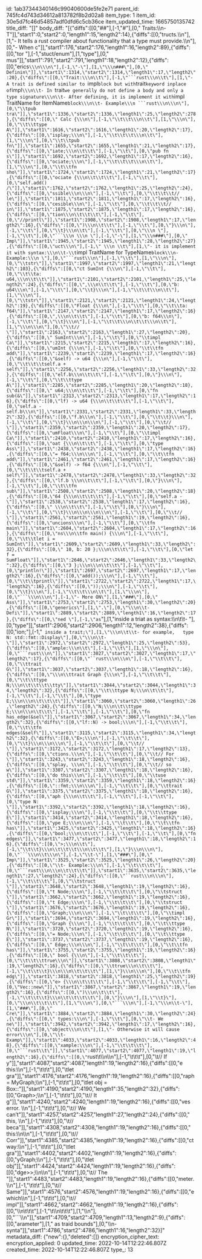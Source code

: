 id: 1ab37344340146c99040600de5fe2e71
parent_id: 745fc4d743d34612a813782f8b2d02a8
item_type: 1
item_id: 30e5d7fc46d54857adf0dfd6c5cb36ce
item_updated_time: 1665750135742
title_diff: "[]"
body_diff: "[{\"diffs\":[[0,\"##\"],[-1,\"#\"],[0,\" Traits:\\\n- T\"]],\"start1\":0,\"start2\":0,\"length1\":15,\"length2\":14},{\"diffs\":[[0,\"tructs.\\\n\"],[1,\"- It tells a rust compiler about functionality that a type must provide.\\\n\"],[0,\"- When c\"]],\"start1\":176,\"start2\":176,\"length1\":16,\"length2\":89},{\"diffs\":[[0,\"tor \"],[-1,\"stuct/enum\"],[1,\"type\"],[0,\" mus\"]],\"start1\":791,\"start2\":791,\"length1\":18,\"length2\":12},{\"diffs\":[[0,\"erics`\\\n\\\n\"],[-1,\"-\"],[1,\"\\\n###\"],[0,\" Definin\"]],\"start1\":1314,\"start2\":1314,\"length1\":17,\"length2\":20},{\"diffs\":[[0,\"Trait:\\\n\\t\"],[-1,\"```rust\\\n\\t\"],[1,\"- A trait is defined similar to `impl` block but with `trait` keyword inplace of `impl`\\\n\\t- In `trait` we generally do not define a body and only a type signature\\\n\\t- After defining, it is implement it with `impl TraitName for ItemName` block\\\n\\t- Example\\\n ```rust\\\n\\\n\"],[0,\"\\tpub tra\"]],\"start1\":1336,\"start2\":1336,\"length1\":25,\"length2\":278},{\"diffs\":[[0,\" Calc {\\\n\"],[-1,\"\\t\\t\\\n\\t\"],[1,\"\\\n\"],[0,\"\\t\\ttype A\"]],\"start1\":1616,\"start2\":1616,\"length1\":20,\"length2\":17},{\"diffs\":[[0,\"isplay;\\\n\"],[-1,\"\\t\\t\\t\\\n\\t\"],[1,\"\\\n\"],[0,\"\\t\\tpub fn\"]],\"start1\":1655,\"start2\":1655,\"length1\":21,\"length2\":17},{\"diffs\":[[0,\"iate;\\\n\\t\\t\"],[-1,\"\\t\"],[0,\"pub fn s\"]],\"start1\":1692,\"start2\":1692,\"length1\":17,\"length2\":16},{\"diffs\":[[0,\"ociate;\\\n\"],[-1,\"\\t\\t\\t\\\n\\t\"],[1,\"\\\n\"],[0,\"\\t\\tfn sho\"]],\"start1\":1724,\"start2\":1724,\"length1\":21,\"length2\":17},{\"diffs\":[[0,\"ociate {\\\n\\t\\t\\t\"],[-1,\"\\t\"],[0,\"self.add() /\"]],\"start1\":1762,\"start2\":1762,\"length1\":25,\"length2\":24},{\"diffs\":[[0,\"ssible\\\n\\\n\"],[-1,\"\\t\"],[0,\"\\t\\t\\t// le\"]],\"start1\":1811,\"start2\":1811,\"length1\":17,\"length2\":16},{\"diffs\":[[0,\"cesible\\\n\"],[-1,\"\\t\"],[0,\"\\t\\t\\t// in\"]],\"start1\":1875,\"start2\":1875,\"length1\":17,\"length2\":16},{\"diffs\":[[0,\"tion\\\n\\t\\t\\t\"],[-1,\"\\t\"],[0,\"//printl\"]],\"start1\":1908,\"start2\":1908,\"length1\":17,\"length2\":16},{\"diffs\":[[0,\")\\\n\\t\\t\"],[-1,\"\\t\"],[0,\"}\\\n\"],[-1,\"\\t\"],[0,\"\\t}\\\n\\t\"],[-1,\"\\t\"],[0,\"\\\n \"],[-1,\"\\t\"],[0,\"```\\\n \\\n \"],[-1,\"-\"],[1,\"\\\n###\"],[0,\" Imp\"]],\"start1\":1945,\"start2\":1945,\"length1\":28,\"length2\":27},{\"diffs\":[[0,\"uct\\\n\"],[-1,\" \\\n \\t\"],[1,\"- it is implement it with syntax:\\\n\\t-\\t `impl TraitName for TypeName` block\\\n- Example:\\\n \"],[0,\"```rust\\\n\"],[-1,\"\\t\"],[1,\"\\\n\"],[0,\"\\tstr\"]],\"start1\":1997,\"start2\":1997,\"length1\":21,\"length2\":103},{\"diffs\":[[0,\"ct SumInt {\\\n\"],[-1,\"\\t\"],[0,\"\\t\\ta: u64,\\\n\\t\\t\"]],\"start1\":2101,\"start2\":2101,\"length1\":25,\"length2\":24},{\"diffs\":[[0,\",\\\n\\t\\t\"],[-1,\"\\t\"],[0,\"b: u64\\\n\"],[-1,\"\\t\"],[0,\"\\t}\\\n\"],[-1,\"\\t\\t\\\n\\t\"],[1,\"\\\n\"],[0,\"\\tstr\"]],\"start1\":2121,\"start2\":2121,\"length1\":24,\"length2\":19},{\"diffs\":[[0,\"Float {\\\n\"],[-1,\"\\t\"],[0,\"\\t\\ta: f64\"]],\"start1\":2147,\"start2\":2147,\"length1\":17,\"length2\":16},{\"diffs\":[[0,\",\\\n\\t\\t\"],[-1,\"\\t\"],[0,\"b: f64\\\n\"],[-1,\"\\t\"],[0,\"\\t}\\\n\"],[-1,\"\\t\\t\\\n\\t\\t\\\n\\t\"],[1,\"\\\n\\\n\"],[0,\"\\t// \"]],\"start1\":2163,\"start2\":2163,\"length1\":27,\"length2\":20},{\"diffs\":[[0,\" SumInt\\\n\"],[-1,\"\\t\"],[0,\"\\timpl Ca\"]],\"start1\":2215,\"start2\":2215,\"length1\":17,\"length2\":16},{\"diffs\":[[0,\"umInt {\\\n\"],[-1,\"\\t\"],[0,\"\\t\\tfn add\"]],\"start1\":2239,\"start2\":2239,\"length1\":17,\"length2\":16},{\"diffs\":[[0,\"&self) -> u64 {\\\n\"],[-1,\"\\t\"],[0,\"\\t\\t\\tself.a + self\"]],\"start1\":2256,\"start2\":2256,\"length1\":33,\"length2\":32},{\"diffs\":[[0,\"elf.b\\\n\\t\\t\"],[-1,\"\\t\"],[0,\"}\\\n\"],[-1,\"\\t\"],[0,\"\\t\\ttype A\"]],\"start1\":2285,\"start2\":2285,\"length1\":20,\"length2\":18},{\"diffs\":[[0,\" u64;\\\n\\t\\t\"],[-1,\"\\t\"],[0,\"fn sub(&\"]],\"start1\":2313,\"start2\":2313,\"length1\":17,\"length2\":16},{\"diffs\":[[0,\"lf) -> u64 {\\\n\\t\\t\\t\"],[-1,\"\\t\"],[0,\"self.a - self.b\\\n\"]],\"start1\":2331,\"start2\":2331,\"length1\":33,\"length2\":32},{\"diffs\":[[0,\"f.b\\\n\"],[-1,\"\\t\"],[0,\"\\t\\t}\\\n\"],[-1,\"\\t\"],[0,\"\\t}\\\n\\\n\\\n\"],[-1,\"\\t\"],[0,\"\\t// \"]],\"start1\":2359,\"start2\":2359,\"length1\":20,\"length2\":17},{\"diffs\":[[0,\"umFloat\\\n\"],[-1,\"\\t\"],[0,\"\\timpl Ca\"]],\"start1\":2410,\"start2\":2410,\"length1\":17,\"length2\":16},{\"diffs\":[[0,\"oat {\\\n\\t\\t\"],[-1,\"\\t\"],[0,\"type Ass\"]],\"start1\":2438,\"start2\":2438,\"length1\":17,\"length2\":16},{\"diffs\":[[0,\"= f64;\\\n\\\n\"],[-1,\"\\t\"],[0,\"\\t\\tfn add\"]],\"start1\":2461,\"start2\":2461,\"length1\":17,\"length2\":16},{\"diffs\":[[0,\"&self) -> f64 {\\\n\"],[-1,\"\\t\"],[0,\"\\t\\t\\tself.a + self\"]],\"start1\":2478,\"start2\":2478,\"length1\":33,\"length2\":32},{\"diffs\":[[0,\"lf.b \\\n\\t\\t\"],[-1,\"\\t\"],[0,\"}\\\n\"],[-1,\"\\t\"],[0,\"\\t\\tfn sub\"]],\"start1\":2508,\"start2\":2508,\"length1\":20,\"length2\":18},{\"diffs\":[[0,\"64 {\\\n\\t\\t\\t\"],[-1,\"\\t\"],[0,\"self.a -\"]],\"start1\":2538,\"start2\":2538,\"length1\":17,\"length2\":16},{\"diffs\":[[0,\" \\\n\\t\\t\"],[-1,\"\\t\"],[0,\"}\\\n\"],[-1,\"\\t\"],[0,\"\\t}\\\n\\\n\\\n\\\n\"],[-1,\"\\t\"],[0,\"\\t// \"]],\"start1\":2561,\"start2\":2561,\"length1\":19,\"length2\":16},{\"diffs\":[[0,\"uncions\\\n\"],[-1,\"\\t\"],[0,\"\\tfn main\"]],\"start1\":2604,\"start2\":2604,\"length1\":17,\"length2\":16},{\"diffs\":[[0,\"ns\\\n\\tfn main() {\\\n\"],[-1,\"\\t\"],[0,\"\\t\\tlet i = SumInt\"]],\"start1\":2609,\"start2\":2609,\"length1\":33,\"length2\":32},{\"diffs\":[[0,\" 10, b: 20 };\\\n\\t\\t\"],[-1,\"\\t\"],[0,\"let f = SumFloat\"]],\"start1\":2646,\"start2\":2646,\"length1\":33,\"length2\":32},{\"diffs\":[[0,\"3 };\\\n\\\n\\t\\t\"],[-1,\"\\t\"],[0,\"println!\"]],\"start1\":2697,\"start2\":2697,\"length1\":17,\"length2\":16},{\"diffs\":[[0,\"add());\\\n\"],[-1,\"\\t\"],[0,\"\\t\\tprintl\"]],\"start1\":2722,\"start2\":2722,\"length1\":17,\"length2\":16},{\"diffs\":[[0,\"));\\\n\"],[-1,\"\\t\"],[0,\"\\t}\\\n\"],[-1,\"\\t\\t\\\n\\t\"],[1,\"\\\n\"],[0,\"```\\\n\\\n\"],[-1,\"- More ON\"],[1,\"###\"],[0,\" Ass\"]],\"start1\":2753,\"start2\":2753,\"length1\":30,\"length2\":20},{\"diffs\":[[0,\"generics\"],[1,\".\"],[0,\"\\\n\\t- Defi\"]],\"start1\":2889,\"start2\":2889,\"length1\":16,\"length2\":17},{\"diffs\":[[0,\"ned \"],[-1,\"as `\"],[1,\"inside a triat as syntax:\\\n\\t\\t- \"],[0,\"type\"]],\"start1\":2906,\"start2\":2906,\"length1\":12,\"length2\":38},{\"diffs\":[[0,\"ion;\"],[-1,\"` inside a trait;\"],[1,\"\\\n\\t\\t- for example,   type N: std::fmt::Display\"],[0,\"\\\n\\t- \"]],\"start1\":2972,\"start2\":2972,\"length1\":25,\"length2\":53},{\"diffs\":[[0,\"ample:\\\n\\t\"],[-1,\"\\t\"],[1,\"\\\n\"],[0,\"```rust\\\n\"]],\"start1\":3027,\"start2\":3027,\"length1\":17,\"length2\":17},{\"diffs\":[[0,\"``rust\\\n\\\n\"],[-1,\"\\t\\t\"],[0,\"\\ttrait G\"]],\"start1\":3037,\"start2\":3037,\"length1\":18,\"length2\":16},{\"diffs\":[[0,\"\\\n\\ttrait Graph {\\\n\"],[-1,\"\\t\\t\"],[0,\"\\t\\ttype N;\\\n\\t\\t\\t\\tty\"]],\"start1\":3044,\"start2\":3044,\"length1\":34,\"length2\":32},{\"diffs\":[[0,\"\\t\\ttype N;\\\n\\t\\t\"],[-1,\"\\t\"],[-1,\"\\t\"],[0,\"type E;\\\n\\\n\\t\\t\\t\"]],\"start1\":3060,\"start2\":3060,\"length1\":26,\"length2\":24},{\"diffs\":[[0,\"N;\\\n\\t\\ttype E;\\\n\\\n\\t\\t\"],[-1,\"\\t\"],[-1,\"\\t\"],[0,\"fn has_edge(&sel\"]],\"start1\":3067,\"start2\":3067,\"length1\":34,\"length2\":32},{\"diffs\":[[0,\"lf::N) -> bool;\\\n\"],[-1,\"\\t\\t\"],[0,\"\\t\\tfn edges(&self\"]],\"start1\":3115,\"start2\":3115,\"length1\":34,\"length2\":32},{\"diffs\":[[0,\"E>;\\\n\"],[-1,\"\\t\\t\"],[0,\"\\t}\\\n\\\n\\\n\"],[-1,\"\\t\\t\"],[0,\"\\t// \"]],\"start1\":3172,\"start2\":3172,\"length1\":17,\"length2\":13},{\"diffs\":[[0,\"ctions.\\\n\"],[-1,\"\\t\\t\"],[0,\"\\t// For \"]],\"start1\":3243,\"start2\":3243,\"length1\":18,\"length2\":16},{\"diffs\":[[0,\"splay, \\\n\"],[-1,\"\\t\\t\"],[0,\"\\t// so w\"]],\"start1\":3307,\"start2\":3307,\"length1\":18,\"length2\":16},{\"diffs\":[[0,\"do this\\\n\"],[-1,\"\\t\\t\"],[0,\"\\tuse std\"]],\"start1\":3359,\"start2\":3359,\"length1\":18,\"length2\":16},{\"diffs\":[[0,\"::fmt;\\\n\\\n\"],[-1,\"\\t\\t\"],[0,\"\\ttrait G\"]],\"start1\":3375,\"start2\":3375,\"length1\":18,\"length2\":16},{\"diffs\":[[0,\"aph {\\\n\\t\\t\"],[-1,\"\\t\"],[-1,\"\\t\"],[0,\"type N: \"]],\"start1\":3392,\"start2\":3392,\"length1\":18,\"length2\":16},{\"diffs\":[[0,\"isplay;\\\n\"],[-1,\"\\t\\t\"],[0,\"\\t\\ttype E\"]],\"start1\":3414,\"start2\":3414,\"length1\":18,\"length2\":16},{\"diffs\":[[0,\"ype E;\\\n\\\n\"],[-1,\"\\t\\t\"],[0,\"\\t\\tfn has\"]],\"start1\":3425,\"start2\":3425,\"length1\":18,\"length2\":16},{\"diffs\":[[0,\"bool;\\\n\\t\\t\"],[-1,\"\\t\"],[-1,\"\\t\"],[0,\"fn edges\"]],\"start1\":3477,\"start2\":3477,\"length1\":18,\"length2\":16},{\"diffs\":[[0,\">;\\\n\\t\"],[-1,\"\\t\\t}\\\n\\t\\t\\t\\\n\\t\\t\"],[1,\"}\\\n\\\n\"],[0,\"```\\\n\\t\\\n\"],[-1,\"\\t-\"],[1,\"###\"],[0,\" Imp\"]],\"start1\":3525,\"start2\":3525,\"length1\":26,\"length2\":20},{\"diffs\":[[0,\"\\t- Example:\\\n\"],[-1,\"\\t\\t\\t\"],[0,\"```rust\\\n\\\n\\t\\t\\t\"]],\"start1\":3635,\"start2\":3635,\"length1\":27,\"length2\":24},{\"diffs\":[[0,\"``rust\\\n\\\n\"],[-1,\"\\t\\t\\t\"],[0,\"\\tstruct \"]],\"start1\":3648,\"start2\":3648,\"length1\":19,\"length2\":16},{\"diffs\":[[0,\"t Node;\\\n\"],[-1,\"\\t\\t\\t\"],[0,\"\\tstruct \"]],\"start1\":3662,\"start2\":3662,\"length1\":19,\"length2\":16},{\"diffs\":[[0,\"t Edge;\\\n\"],[-1,\"\\t\\t\\t\"],[0,\"\\tstruct \"]],\"start1\":3676,\"start2\":3676,\"length1\":19,\"length2\":16},{\"diffs\":[[0,\"Graph;\\\n\\\n\"],[-1,\"\\t\\t\\t\"],[0,\"\\timpl Gr\"]],\"start1\":3694,\"start2\":3694,\"length1\":19,\"length2\":16},{\"diffs\":[[0,\"Graph {\\\n\"],[-1,\"\\t\\t\\t\"],[0,\"\\t\\ttype N\"]],\"start1\":3720,\"start2\":3720,\"length1\":19,\"length2\":16},{\"diffs\":[[0,\"= Node;\\\n\"],[-1,\"\\t\\t\\t\"],[0,\"\\t\\ttype E\"]],\"start1\":3737,\"start2\":3737,\"length1\":19,\"length2\":16},{\"diffs\":[[0,\" Edge;\\\n\\\n\"],[-1,\"\\t\\t\\t\"],[0,\"\\t\\tfn has\"]],\"start1\":3755,\"start2\":3755,\"length1\":19,\"length2\":16},{\"diffs\":[[0,\" bool {\\\n\"],[-1,\"\\t\\t\\t\"],[0,\"\\t\\t\\ttrue\\\n\"]],\"start1\":3808,\"start2\":3808,\"length1\":19,\"length2\":16},{\"diffs\":[[0,\"\\ttrue\\\n\\t\\t\"],[-1,\"\\t\\t\\t}\\\n\\\n\\t\\t\\t\"],[1,\"}\\\n\\\n\"],[0,\"\\t\\tfn edg\"]],\"start1\":3818,\"start2\":3818,\"length1\":25,\"length2\":19},{\"diffs\":[[0,\"e> {\\\n\\t\\t\\t\"],[-1,\"\\t\\t\"],[-1,\"\\t\"],[0,\"Vec::new\"]],\"start1\":3867,\"start2\":3867,\"length1\":19,\"length2\":16},{\"diffs\":[[0,\")\\\n\\t\\t\"],[-1,\"\\t\\t\\t}\\\n\\t\\t\\t\\t\"],[0,\"}\\\n\"],[1,\"\\t}\"],[0,\"\\\n\\t\\t\\t\"],[1,\"\\\n\"],[0,\"```\\\n\"],[-1,\"\\\n\\t-\"],[1,\"###\"],[0,\" Cre\"]],\"start1\":3884,\"start2\":3884,\"length1\":30,\"length2\":24},{\"diffs\":[[0,\" types:\\\n\"],[-1,\"\\t\"],[0,\"\\t- We ne\"]],\"start1\":3942,\"start2\":3942,\"length1\":17,\"length2\":16},{\"diffs\":[[0,\"object\\\n\\t\"],[1,\"- Otherwise it will cause error\\\n\"],[0,\"\\t- Examp\"]],\"start1\":4033,\"start2\":4033,\"length1\":16,\"length2\":48},{\"diffs\":[[0,\"xample:\\\n\"],[-1,\"\\t\\t\\t\"],[0,\"```rust\\t\"]],\"start1\":4077,\"start2\":4077,\"length1\":19,\"length2\":16},{\"diffs\":[[0,\"`rust\\t\\\n\\\n\"],[-1,\"\\t\\t\\t\"],[0,\"\\t// If y\"]],\"start1\":4087,\"start2\":4087,\"length1\":19,\"length2\":16},{\"diffs\":[[0,\"e this:\\\n\"],[-1,\"\\t\\t\\t\"],[0,\"\\tlet gra\"]],\"start1\":4176,\"start2\":4176,\"length1\":19,\"length2\":16},{\"diffs\":[[0,\"raph = MyGraph;\\\n\"],[-1,\"\\t\\t\\t\"],[0,\"\\tlet obj = Box::\"]],\"start1\":4190,\"start2\":4190,\"length1\":35,\"length2\":32},{\"diffs\":[[0,\"Graph>;\\\n\"],[-1,\"\\t\\t\\t\"],[0,\"\\t// It g\"]],\"start1\":4240,\"start2\":4240,\"length1\":19,\"length2\":16},{\"diffs\":[[0,\"ves error. \\\n\"],[-1,\"\\t\\t\\t\"],[0,\"\\t// We can’t\"]],\"start1\":4257,\"start2\":4257,\"length1\":27,\"length2\":24},{\"diffs\":[[0,\" this, \\\n\"],[-1,\"\\t\\t\\t\"],[0,\"\\t// beca\"]],\"start1\":4308,\"start2\":4308,\"length1\":19,\"length2\":16},{\"diffs\":[[0,\" this:\\\n\\\n\"],[-1,\"\\t\\t\\t\"],[0,\"\\t// Corr\"]],\"start1\":4385,\"start2\":4385,\"length1\":19,\"length2\":16},{\"diffs\":[[0,\"ct way:\\\n\"],[-1,\"\\t\\t\\t\"],[0,\"\\tlet gra\"]],\"start1\":4402,\"start2\":4402,\"length1\":19,\"length2\":16},{\"diffs\":[[0,\"yGraph;\\\n\"],[-1,\"\\t\\t\\t\"],[0,\"\\tlet obj\"]],\"start1\":4424,\"start2\":4424,\"length1\":19,\"length2\":16},{\"diffs\":[[0,\"dge>>;\\\n\\\n\"],[-1,\"\\t\\t\\t\"],[0,\"\\t// The \"]],\"start1\":4483,\"start2\":4483,\"length1\":19,\"length2\":16},{\"diffs\":[[0,\"meter. \\\n\"],[-1,\"\\t\\t\\t\"],[0,\"\\t// Same\"]],\"start1\":4576,\"start2\":4576,\"length1\":19,\"length2\":16},{\"diffs\":[[0,\"e which\\\n\"],[-1,\"\\t\\t\\t\"],[0,\"\\t// impl\"]],\"start1\":4662,\"start2\":4662,\"length1\":19,\"length2\":16},{\"diffs\":[[0,\"\\\n\\t\\t\\t\"],[-1,\"\\t\\\n\\t\\t\\t\"],[1,\"\\\n\"],[0,\"```\\\n\"]],\"start1\":4709,\"start2\":4709,\"length1\":13,\"length2\":9},{\"diffs\":[[0,\"arameter\"],[1,\" as traid bounds\"],[0,\"\\\n- synta\"]],\"start1\":4786,\"start2\":4786,\"length1\":16,\"length2\":32}]"
metadata_diff: {"new":{},"deleted":[]}
encryption_cipher_text: 
encryption_applied: 0
updated_time: 2022-10-14T12:22:46.807Z
created_time: 2022-10-14T12:22:46.807Z
type_: 13